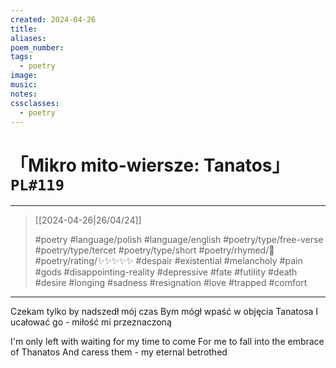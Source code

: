 ```yaml
---
created: 2024-04-26
title:
aliases:
poem_number:
tags:
  - poetry
image:
music:
notes:
cssclasses:
  - poetry
---
```

# 「Mikro mito-wiersze: Tanatos」 `PL#119`

---

> [[2024-04-26|26/04/24]]
> 
> #poetry 
> #language/polish #language/english 
> #poetry/type/free-verse #poetry/type/tercet #poetry/type/short 
> #poetry/rhymed/🔴 
> #poetry/rating/✨✨✨✨✨ 
> #despair #existential #melancholy #pain #gods #disappointing-reality #depressive #fate #futility #death #desire #longing #sadness #resignation #love #trapped #comfort 

---

Czekam tylko by nadszedł mój czas
Bym mógł wpaść w objęcia Tanatosa
I ucałować go - miłość mi przeznaczoną

I'm only left with waiting for my time to come
For me to fall into the embrace of Thanatos 
And caress them - my eternal betrothed 